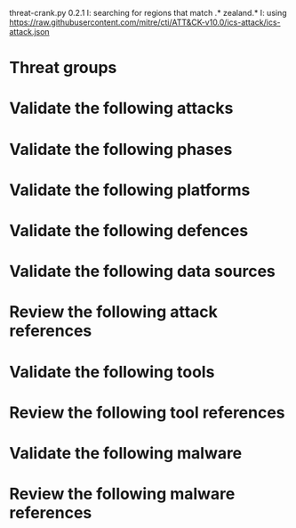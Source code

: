 threat-crank.py 0.2.1
I: searching for regions that match .* zealand.*
I: using https://raw.githubusercontent.com/mitre/cti/ATT&CK-v10.0/ics-attack/ics-attack.json
# Threat groups


# Validate the following attacks


# Validate the following phases


# Validate the following platforms


# Validate the following defences


# Validate the following data sources


# Review the following attack references


# Validate the following tools


# Review the following tool references


# Validate the following malware


# Review the following malware references


